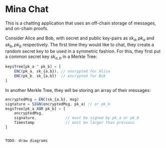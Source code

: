 # Mina Chat

This is a chatting application that uses an off-chain storage of messages, and on-chain proofs.

Consider Alice and Bob, with secret and public key-pairs as $sk_a, pk_a$ and $sk_b, pk_b$ respectively. The first time they would like to chat, they create a random secret key to be used in a symmetric fashion. For this, they first put a common secret key $sk_{a,b}$ in a Merkle Tree:

```ts
keysTree[pk_a ^ pk_b] = [
    ENC(pk_a, sk_{a,b}), // encrypted for Alice
    ENC(pk_b, sk_{a,b})  // encrypted for Bob
]
```

In another Merkle Tree, they will be storing an array of their messages:

```ts
encryptedMsg = ENC(sk_{a,b}, msg)
signature = SIGN(encryptedMsg, pk_a) // or pk_b
msgsTree[pk_a XOR pk_b] = [
    encryptedMsg,
    signature,             // must be signed by pk_a or pk_b
    Timestamp              // must be larger than previous
]


TODO: draw diagrams
```
